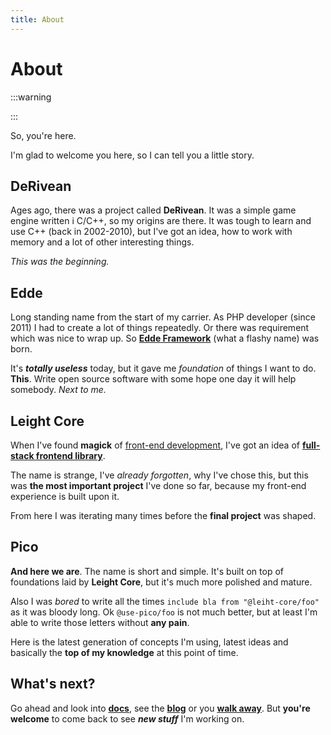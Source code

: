 ```yaml
---
title: About
---
```


# About

:::warning

:::

So, you're here.

I'm glad to welcome you here, so I can tell you a little story.

## DeRivean

Ages ago, there was a project called **DeRivean**. It was a simple game engine written i C/C++, so my origins are
there. It was tough to learn and use C++ (back in 2002-2010), but I've got an idea, how to work with memory
and a lot of other interesting things.

_This was the beginning._

## Edde

Long standing name from the start of my carrier. As PHP developer (since 2011) I had to create a lot of things repeatedly.
Or there was requirement which was nice to wrap up. So **[Edde Framework](https://github.com/edde-framework/edde)** (what a flashy name) was born.

It's _**totally useless**_ today, but it gave me _foundation_ of things I want to do. **This**. Write open source software with some hope one day
it will help somebody. _Next to me._

## Leight Core

When I've found **magick** of [front-end development](https://nextjs.org/), I've got an idea of **[full-stack frontend library](https://github.com/leight-core/viv)**.

The name is strange, I've _already forgotten_, why I've chose this, but this was **the most important project** I've done so far, because
my front-end experience is built upon it.

From here I was iterating many times before the **final project** was shaped.

## Pico

**And here we are**. The name is short and simple. It's built on top of foundations laid by **Leight Core**, but it's much more polished and mature.

Also I was _bored_ to write all the times `include bla from "@leiht-core/foo"` as it was bloody long. Ok `@use-pico/foo` is not much better, but at least
I'm able to write those letters without **any pain**.

Here is the latest generation of concepts I'm using, latest ideas and basically the **top of my knowledge** at this point of time.

## What's next?

Go ahead and look into **[docs](/docs/intro)**, see the **[blog](/blog)** or you **[walk away](https://www.google.com)**. But **you're welcome**
to come back to see _**new stuff**_ I'm working on.
